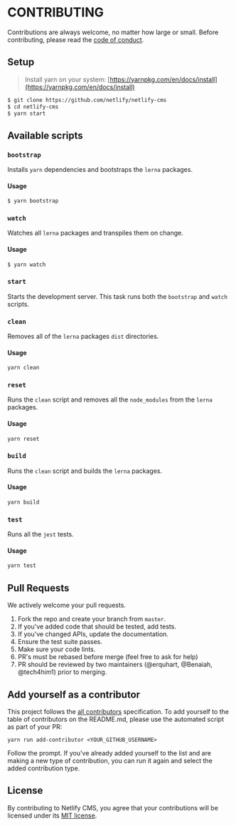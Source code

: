 # CONTRIBUTING

Contributions are always welcome, no matter how large or small. Before contributing,
please read the [code of conduct](CODE_OF_CONDUCT.md).

## Setup

> Install yarn on your system: [https://yarnpkg.com/en/docs/install](https://yarnpkg.com/en/docs/install)

```sh
$ git clone https://github.com/netlify/netlify-cms
$ cd netlify-cms
$ yarn start
```

## Available scripts

### `bootstrap`

Installs `yarn` dependencies and bootstraps the `lerna` packages.

#### Usage

```sh
$ yarn bootstrap
```

### `watch`

Watches all `lerna` packages and transpiles them on change.

#### Usage

```sh
$ yarn watch
```

### `start`

Starts the development server. This task runs both the `bootstrap` and `watch` scripts.

### `clean`

Removes all of the `lerna` packages `dist` directories.

#### Usage

```sh
yarn clean
```

### `reset`

Runs the `clean` script and removes all the `node_modules` from the `lerna` packages.

#### Usage

```sh
yarn reset
```

### `build`

Runs the `clean` script and builds the `lerna` packages.

#### Usage

```sh
yarn build
```

### `test`

Runs all the `jest` tests.

#### Usage

```sh
yarn test
```

## Pull Requests

We actively welcome your pull requests.

1. Fork the repo and create your branch from `master`.
2. If you've added code that should be tested, add tests.
3. If you've changed APIs, update the documentation.
4. Ensure the test suite passes.
5. Make sure your code lints.
6. PR's must be rebased before merge (feel free to ask for help)
7. PR should be reviewed by two maintainers (@erquhart, @Benaiah, @tech4him1) prior to merging.

## Add yourself as a contributor

This project follows the [all contributors](https://github.com/kentcdodds/all-contributors) specification. To add yourself to the table of contributors on the README.md,
please use the automated script as part of your PR:

```console
yarn run add-contributor <YOUR_GITHUB_USERNAME>
```

Follow the prompt. If you've already added yourself to the list and are making a
new type of contribution, you can run it again and select the added contribution
type.

## License

By contributing to Netlify CMS, you agree that your contributions will be licensed
under its [MIT license](LICENSE).
